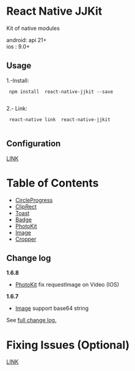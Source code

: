 # React Native JJKit

Kit of native modules

android: api 21+  
ios : 9.0+

## Usage


1.-Install:
```
 npm install  react-native-jjkit --save
	
```

2.- Link:
```
 react-native link  react-native-jjkit
	
```
## Configuration

[LINK](./readmes/config.md)

# Table of Contents

- [CircleProgress](./readmes/CircleProgress.md)
- [ClipRect](./readmes/ClipRect.md)
- [Toast](./readmes/toast.md)
- [Badge](./readmes/badge.md)
- [PhotoKit](./readmes/photokit.md)
- [Image](./readmes/image.md)
- [Cropper](./readmes/cropper.md)

## Change log
**1.6.8**

- [PhotoKit](./readmes/photokit.md) fix requestImage on Video (IOS)
    

**1.6.7**

- [Image](./readmes/image.md) support base64 string
    

See [full change log.](./readmes/changelog.md)

# Fixing Issues (Optional)


[LINK](./readmes/issues.md)
